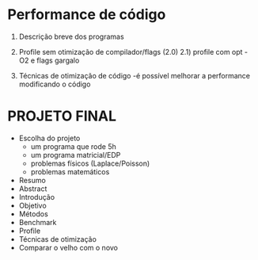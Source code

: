 # Performance de código

1) Descrição breve dos programas

2) Profile sem otimização de compilador/flags (2.0)
2.1) profile com opt -O2 e flags
gargalo

3) Técnicas de otimização de código
	-é possível melhorar a performance modificando o código

# PROJETO FINAL
- Escolha do projeto
	- um programa que rode 5h
	- um programa matricial/EDP
	- problemas físicos (Laplace/Poisson)
	- problemas matemáticos
- Resumo
- Abstract
- Introdução
- Objetivo
- Métodos <fluxograma>
- Benchmark
- Profile
- Técnicas de otimização
- Comparar o velho com o novo
